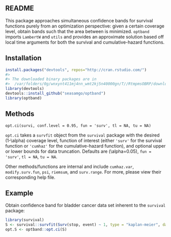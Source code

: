 
<!-- README.md is generated from README.Rmd. Please edit that file -->
README
------

This package approaches simultaneous confidence bands for survival functions purely from an optimization perspective: given a certain coverage level, obtain bands such that the area between is minimized. `optband` imports `LambertW` and `utils` and provides an approximate solution based off local time arguments for both the survival and cumulative-hazard functions.

Installation
------------

``` r
install.packages("devtools", repos="http://cran.rstudio.com/")
#> 
#> The downloaded binary packages are in
#>  /var/folders/0g/wnxynt411mj4nn_wmt2kj5n40000gn/T//RtmpmsOBRP/downloaded_packages
library(devtools)
devtools::install_github("seasamgo/optband")
library(optband)
```

Methods
-------

`opt.ci(survi, conf.level = 0.95, fun = 'surv', tl = NA, tu = NA)`

`opt.ci` takes a `survfit` object from the `survival` package with the desired \(1-\alpha\) coverage level, function of interest (either `'surv'` for the survival function or `'cumhaz'` for the cumulative-hazard function), and optional upper or lower bounds for data truncation. Defaults are \(\alpha=0.05\), `fun = 'surv'`, `tl = NA`, `tu = NA`.

Other methods/functions are internal and include `cumhaz.var`, `modify.surv.fun`, `psi`, `riemsum`, and `surv.range`. For more, please view their corresponding help file.

Example
-------

Obtain confidence band for bladder cancer data set inherent to the `survival` package:

``` r
library(survival)
S <- survival::survfit(Surv(stop, event) ~ 1, type = "kaplan-meier", data = bladder)
opt.S <- optband::opt.ci(S)
```
